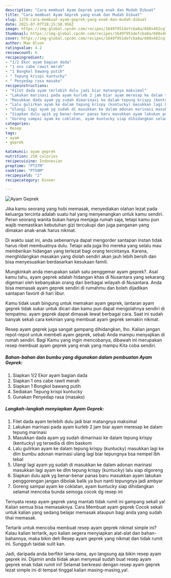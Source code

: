 ```yaml
---
description: "Cara membuat Ayam Geprek yang enak dan Mudah Dibuat"
title: "Cara membuat Ayam Geprek yang enak dan Mudah Dibuat"
slug: 1278-cara-membuat-ayam-geprek-yang-enak-dan-mudah-dibuat
date: 2021-07-07T18:15:50.956Z
image: https://img-global.cpcdn.com/recipes/1649f951defcba8a/680x482cq70/ayam-geprek-foto-resep-utama.jpg
thumbnail: https://img-global.cpcdn.com/recipes/1649f951defcba8a/680x482cq70/ayam-geprek-foto-resep-utama.jpg
cover: https://img-global.cpcdn.com/recipes/1649f951defcba8a/680x482cq70/ayam-geprek-foto-resep-utama.jpg
author: Mae Olson
ratingvalue: 4.2
reviewcount: 6
recipeingredient:
- "1/2 Ekor ayam bagian dada"
- "1 ons cabe rawit merah"
- "1 Bongkol bawang putih"
- " Tepung krispi kuntucky"
- " Penyedap rasa masako"
recipeinstructions:
- "Filet dada ayam terlebih dulu jadi biar matangnya maksimal"
- "Lakukan marinasi pada ayam kurleb 2 jam biar ayam meresap ke dalam tepung marinasi"
- "Masukkan dada ayam yg sudah dimarinasi ke dalam tepung krispy (kentucky) yg tersedia di dlm baskom"
- "Lalu gulirkan ayam ke dalam tepung krispy (kuntucky) masukkan lagi ke dlm bumbu adonan marinasi ulang lagi biar tepungnya bsa nempel lbh tebal"
- "Ulangi lagi ayam yg sudah di masukkan ke dalam adonan marinasi masukkan lagi ayam ke dlm tepung krispy (kuntucky) lalu siap digoreng"
- "Siapkan dulu apik yg benar-benar panas baru masukkan ayam lakukan penggorengan jangan dibolak balik ya bun nanti tepungnya jadi ambyar"
- "Goreng sampai ayam ke coklatan, ayam kuntucky siap dihidangkan selamat mencoba bunda semoga cocok dg resep ini"
categories:
- Resep
tags:
- ayam
- geprek

katakunci: ayam geprek 
nutrition: 258 calories
recipecuisine: Indonesian
preptime: "PT37M"
cooktime: "PT58M"
recipeyield: "2"
recipecategory: Dinner

---
```



![Ayam Geprek](https://img-global.cpcdn.com/recipes/1649f951defcba8a/680x482cq70/ayam-geprek-foto-resep-utama.jpg)

Jika kamu seorang yang hobi memasak, menyediakan olahan lezat pada keluarga tercinta adalah suatu hal yang menyenangkan untuk kamu sendiri. Peran seorang  wanita bukan hanya menjaga rumah saja, tetapi kamu pun wajib memastikan kebutuhan gizi tercukupi dan juga panganan yang dimakan anak-anak harus nikmat.

Di waktu  saat ini, anda sebenarnya dapat mengorder santapan instan tidak harus ribet membuatnya dulu. Tetapi ada juga lho mereka yang selalu mau memberikan hidangan yang terlezat bagi orang tercintanya. Karena, menghidangkan masakan yang diolah sendiri akan jauh lebih bersih dan bisa menyesuaikan berdasarkan kesukaan famili. 



Mungkinkah anda merupakan salah satu penggemar ayam geprek?. Asal kamu tahu, ayam geprek adalah hidangan khas di Nusantara yang sekarang digemari oleh kebanyakan orang dari berbagai wilayah di Nusantara. Anda bisa memasak ayam geprek sendiri di rumahmu dan boleh dijadikan santapan favorit di hari libur.

Kamu tidak usah bingung untuk memakan ayam geprek, lantaran ayam geprek tidak sukar untuk dicari dan kamu pun dapat mengolahnya sendiri di tempatmu. ayam geprek dapat dimasak lewat berbagai cara. Saat ini sudah banyak sekali cara kekinian yang membuat ayam geprek semakin nikmat.

Resep ayam geprek juga sangat gampang dihidangkan, lho. Kalian jangan repot-repot untuk membeli ayam geprek, sebab Anda mampu menyajikan di rumah sendiri. Bagi Kamu yang ingin mencobanya, dibawah ini merupakan resep membuat ayam geprek yang enak yang mampu Kita coba sendiri.

<!--inarticleads1-->

##### Bahan-bahan dan bumbu yang digunakan dalam pembuatan Ayam Geprek:

1. Siapkan 1/2 Ekor ayam bagian dada
1. Siapkan 1 ons cabe rawit merah
1. Siapkan 1 Bongkol bawang putih
1. Sediakan  Tepung krispi kuntucky
1. Gunakan  Penyedap rasa (masako)




<!--inarticleads2-->

##### Langkah-langkah menyiapkan Ayam Geprek:

1. Filet dada ayam terlebih dulu jadi biar matangnya maksimal
1. Lakukan marinasi pada ayam kurleb 2 jam biar ayam meresap ke dalam tepung marinasi
1. Masukkan dada ayam yg sudah dimarinasi ke dalam tepung krispy (kentucky) yg tersedia di dlm baskom
1. Lalu gulirkan ayam ke dalam tepung krispy (kuntucky) masukkan lagi ke dlm bumbu adonan marinasi ulang lagi biar tepungnya bsa nempel lbh tebal
1. Ulangi lagi ayam yg sudah di masukkan ke dalam adonan marinasi masukkan lagi ayam ke dlm tepung krispy (kuntucky) lalu siap digoreng
1. Siapkan dulu apik yg benar-benar panas baru masukkan ayam lakukan penggorengan jangan dibolak balik ya bun nanti tepungnya jadi ambyar
1. Goreng sampai ayam ke coklatan, ayam kuntucky siap dihidangkan selamat mencoba bunda semoga cocok dg resep ini




Ternyata resep ayam geprek yang mantab tidak rumit ini gampang sekali ya! Kalian semua bisa memasaknya. Cara Membuat ayam geprek Cocok sekali untuk kalian yang sedang belajar memasak ataupun bagi anda yang sudah lihai memasak.

Tertarik untuk mencoba membuat resep ayam geprek nikmat simple ini? Kalau kalian tertarik, ayo kalian segera menyiapkan alat-alat dan bahan-bahannya, maka bikin deh Resep ayam geprek yang nikmat dan tidak rumit ini. Sungguh taidak sulit kan. 

Jadi, daripada anda berfikir lama-lama, ayo langsung aja bikin resep ayam geprek ini. Dijamin anda tiidak akan menyesal sudah buat resep ayam geprek enak tidak rumit ini! Selamat berkreasi dengan resep ayam geprek lezat simple ini di tempat tinggal kalian masing-masing,ya!.

